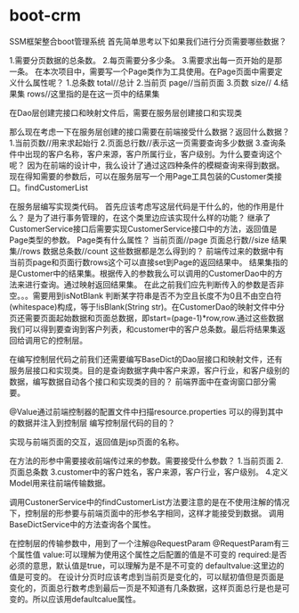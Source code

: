 # boot-crm
SSM框架整合boot管理系统
首先简单思考以下如果我们进行分页需要哪些数据？

1.需要分页数据的总条数。
2.每页需要分多少条。
3.需要求出每一页开始的是那一条。
在本次项目中，需要写一个Page类作为工具使用。在Page页面中需要定义什么属性呢？
1.总条数 total//总计
2.当前页 page//当前页面
3.页数     size//
4.结果集  rows//这里指的是在这一页中的结果集

在Dao层创建完接口和映射文件后，需要在服务层创建接口和实现类

那么现在考虑一下在服务层创建的接口需要在前端接受什么数据？返回什么数据？
1.当前页数//用来求起始行
2.页面总行数//表示这一页需要查询多少数据
3.查询条件中出现的客户名称，客户来源，客户所属行业，客户级别。为什么要查询这个呢？
因为在前端的设计中，我么设计了通过这四种条件的模糊查询来得到数据。
现在得知需要的参数后，可以在服务层写一个用Page工具包装的Customer类接口。findCustomerList

在服务层编写实现类代码。
首先应该考虑写这层代码是干什么的，他的作用是什么？
是为了进行事务管理的，在这个类里边应该实现什么样的功能？
继承了CustomerService接口后需要实现CustomerService接口中的方法，返回值是Page类型的参数。
Page类有什么属性？
当前页面//page
页面总行数//size
结果集//rows
数据总条数//count
这些数据都是怎么得到的？
前端传过来的数据中有当前页page和页面行数rows这个可以直接set到Page的返回结果中。
结果集指的是Customer中的结果集。根据传入的参数我么可以调用的CustomerDao中的方法来进行查询。通过映射返回结果集。
在此之前我们应先判断传入的参数是否非空。。。需要用到isNotBlank   判断某字符串是否不为空且长度不为0且不由空白符(whitespace)构成，等于!isBlank(String str)。在CustomerDao的映射文件中分页还需要页面起始数据和页面总数据，即start=(page-1)*row,row.通过这些数据我们可以得到要查询到客户列表，和customer中的客户总条数。最后将结果集返回给调用它的控制层。

在编写控制层代码之前我们还需要编写BaseDict的Dao层接口和映射文件，还有服务层接口和实现类。目的是查询数据字典中客户来源，客户行业，和客户级别的数据，编写数据自动各个接口和实现类的目的？
前端界面中在查询窗口部分需要。

@Value通过前端控制器的配置文件中扫描resource.properties 可以的得到其中的数据并注入到控制层
编写控制层代码的目的？

实现与前端页面的交互，返回值是jsp页面的名称。

在方法的形参中需要接收前端传过来的参数。需要接受什么参数？
1.当前页面
2.页面总条数
3.customer中的客户姓名，客户来源，客户行业，客户级别。
4.定义Model用来往前端传输数据。

调用CustonerService中的findCustomerList方法要注意的是在不使用注解的情况下，控制层的形参要与前端页面中的形参名字相同，这样才能接受到数据。
调用BaseDictService中的方法查询各个属性。


在控制层的传输参数中，用到了一个注解@RequestParam
@RequestParam有三个属性值
value:可以理解为使用这个属性之后配置的值是不可变的
required:是否必须的意思，默认值是true，可以理解为是不是不可变的
defaultvalue:这里边的值是可变的。
在设计分页时应该考虑到当前页是变化的，可以赋初值但是页面是变化的，页面总行数考虑到最后一页是不知道有几条数据，这样页面总行是也是可变的。所以应该用defaultcalue属性。














